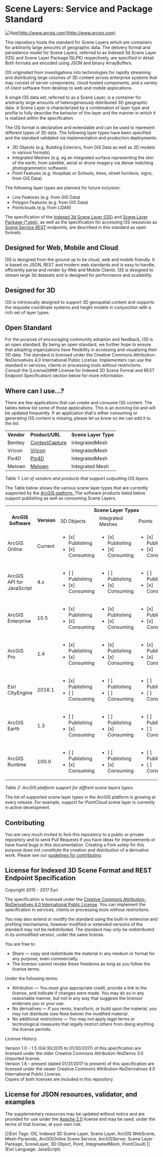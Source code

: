 Scene Layers: Service and Package Standard
===============================================

![App](./sceneLayers.jpg "Multiple Scene Layers in Web Scene Viewer")[http://www.arcgis.com](http://www.arcgis.com)

This repository hosts the standard for Scene Layers which are containers for arbitrarily large amounts of geographic data. The delivery format and persistence model for Scene Layers, referred to as Indexed 3d Scene Layer (I3S) and Scene Layer Package (SLPK) respectively, are specified in detail. Both formats are encoded using JSON and binary ArrayBuffers.

I3S originated from investigations into technologies for rapidly streaming and distributing large volumes of 3D content across enterprise systems that may consist of server components, cloud hosted components, and a variety of client software from desktop to web and mobile applications.  

A single I3S data set, referred to as a Scene Layer, is a container for arbitrarily large amounts of heterogeneously distributed 3D geographic data. A Scene Layer is characterized by a combination of layer type and profile to fully describe the behavior of the layer and the manner in which it is realized within the specification.

The I3S format is declarative and extendable and can be used to represent different types of 3D data.
The following layer types have been specified and the standard validated via implementation and production deployments:
- 3D Objects (e.g. Building Exteriors, from GIS Data as well as 3D models in various formats)
- Integrated Meshes (e.g. eg an integrated surface representing the skin of the earth, from satellite, aerial or drone imagery via dense matching photogrammetric software)
- Point Features (e.g. Hospitals or Schools, trees, street furniture, signs, from GIS Data)

The following layer types are planned for future inclusion:

- Line Features (e.g. from GIS Data)
- Polygon Features (e.g. from GIS Data)
- Pointclouds (e.g. from LiDAR)

The specification of the [Indexed 3d Scene Layer (I3S)](./format/Indexed%203d%20Scene%20Layer%20Format%20Specification.md) and [Scene Layer Package (\*.slpk)](./format/Indexed%203d%20Scene%20Layer%20Format%20Specification.md), as well as the specification for accessing I3S resources as [Scene Service REST](./service/SceneService.md) endpoints, are described in this standard as open formats.


## Designed for Web, Mobile and Cloud  

I3S is designed from the ground up to be cloud, web and mobile friendly. It is based on JSON, REST and modern web standards and is easy to handle, efficiently parse and render by Web and Mobile Clients. I3S is designed to stream large 3d datasets and is designed for performance and scalability.

## Designed for 3D
I3S is intrinsically designed to support 3D geospatial content and supports the requisite coordinate systems and height models in conjunction with a rich set of layer types.

## Open Standard

For the purpose of encouraging community adoption and feedback, I3S is an open standard. By being an open standard, we further hope to ensure that adopting organizations have flexibility in accessing and visualizing their 3D data. The standard is licensed under the Creative Commons Attribution-NoDerivatives 4.0 International Public License. Implementers can use the standard in services, clients or processing tools without restrictions. Consult the [License](### License for Indexed 3D Scene Format and REST Endpoint Specification) section below for more information.

## Where can I use...?

There are few applications that can create and consume I3S content. The tables below list some of those applications. This is an evolving list and will be updated frequently. If an application that's either consuming or generating I3S content is missing, please let us know so we can add it to the list.
<table>
 <tr>
  <td><strong>Vendor</strong></td>  
  <td><strong>Product/URL</strong></td>
  <td><strong>Scene Layer Type</strong></td>
 </tr>
 <tr>
  <td>Bentley</td>  
  <td><a href="https://www.bentley.com/en/products/brands/contextcapture">ContextCapture</a></td>  
  <td>IntegratedMesh</a></td>
 </tr>
 <tr>
  <td>Vricon</td>
  <td><a href="http://www.vricon.com">Vricon</a></td>
  <td>IntegratedMesh</td>
 </tr>
  <tr>
  <td>Pix4D</td>
  <td><a href="https://pix4d.com/">Pix4D</a></td>
  <td>IntegratedMesh</td>  
 </tr>
  <tr>
  <td>Melown</td>
  <td><a href="https://www.melown.com/">Melown</a></td>
  <td>Integrated Mesh</td>  
 </tr>
</table>
<p><em>Table 1: List of vendors and products that support outputting I3S layers.</em></p>

The Table below shows the various scene layer types that are currently supported by the <a href="http://server.arcgis.com/en/server/latest/publish-services/windows/scene-services.htm#">ArcGIS platform. </a> The software products listed below support publishing as well as consuming Scene Layers.  

<table>
  <tr>
    <th rowspan="2"><br>ArcGIS Software<br></th>
    <th rowspan="2"><br>Version</th>
    <th colspan="3">Scene Layer Types<br></th>    
  </tr>
  <tr>
    <td>3D Objects</td>
    <td>Integrated Meshes</td>
    <td>Points</td>
  </tr>
  <tr>
    <td>ArcGIS Online</td>
    <td>Current</td>
    <td><ul><li>[x] Publishing</li><li>[x] Consuming</li></ul></td>
    <td><ul><li>[x] Publishing</li><li>[x] Consuming</li></ul></td>
    <td><ul><li>[x] Publishing</li><li>[x] Consuming</li></ul></td>
  </tr>
  <tr>
    <td>ArcGIS API for JavaScript</td>
    <td>4.x</td>
    <td><ul><li>[ ] Publishing</li><li>[x] Consuming</li></ul></td>
    <td><ul><li>[ ] Publishing</li><li>[x] Consuming</li></ul></td>
    <td><ul><li>[ ] Publishing</li><li>[x] Consuming</li></ul></td>
  </tr>
  <tr>
    <td>ArcGIS Enterprise</td>
    <td>10.5</td>
    <td><ul><li>[x] Publishing</li><li>[x] Consuming</li></ul></td>
    <td><ul><li>[x] Publishing</li><li>[x] Consuming</li></ul></td>
    <td><ul><li>[x] Publishing</li><li>[x] Consuming</li></ul></td>
  </tr>
  <tr>
    <td>ArcGIS Pro</td>
    <td>1.4</td>
    <td><ul><li>[x] Publishing</li><li>[x] Consuming</li></ul></td>
    <td><ul><li>[x] Publishing</li><li>[x] Consuming</li></ul></td>
    <td><ul><li>[x] Publishing</li><li>[x] Consuming</li></ul></td>
  </tr>
  <tr>
    <td>Esri CityEngine</td>
    <td>2016.1</td>
    <td><ul><li>[x] Publishing</li><li>[ ] Consuming</li></ul></td>
    <td><ul><li>[ ] Publishing</li><li>[ ] Consuming</li></ul></td>
    <td><ul><li>[ ] Publishing</li><li>[ ] Consuming</li></ul></td>
  </tr>
  <tr>
    <td>ArcGIS Earth</td>
    <td>1.3</td>
    <td><ul><li>[ ] Publishing</li><li>[x] Consuming</li></ul></td>
    <td><ul><li>[ ] Publishing</li><li>[x] Consuming</li></ul></td>
    <td><ul><li>[ ] Publishing</li><li>[ ] Consuming</li></ul></td>
  </tr>
  <tr>
    <td>ArcGIS Runtime</td>
    <td>100.0</td>
    <td><ul><li>[ ] Publishing</li><li>[x] Consuming</li></ul></td>
    <td><ul><li>[ ] Publishing</li><li>[x] Consuming</li></ul></td>
    <td><ul><li>[ ] Publishing</li><li>[ ] Consuming</li></ul></td>
  </tr>
  </table>

<em>Table 2: ArcGIS platform support for diffrent scene layers types.</em>


The list of supported scene layer types in the ArcGIS platform is growing at every release. For example, support for <em>PointCloud</em> scene layer is currently in active development.

## Contributing

You are very much invited to fork this repository to a public or private repository and to send Pull Requests if you have ideas for improvements or have found bugs in this documentation. Creating a Fork solely for this purpose
does not constitute the creation and distribution of a derivative work. Please see our [guidelines for  contributing](https://github.com/esri/contributing).

## License for Indexed 3D Scene Format and REST Endpoint Specification

Copyright 2015 - 2017 Esri

The specification is licensed under the [Creative Commons Attribution-NoDerivatives 4.0 International Public License](https://creativecommons.org/licenses/by-nd/4.0/legalcode).
You can implement the specification in services, clients or processing tools without restrictions.

You may also extend or modify the standard using the built-in extension and profiling mechanisms, however modified or extended versions of the standard may not be redistributed. The standard may only be redistributed in its unmodified version, under the same license.

You are free to:

- Share — copy and redistribute the material in any medium or format for any purpose, even commercially.
- The licensor cannot revoke these freedoms as long as you follow the license terms.

Under the following terms:

- Attribution — You must give appropriate credit, provide a link to the license, and indicate if changes were made. You may do so in any reasonable manner, but not in any way that suggests the licensor endorses you or your use.
- No derivatives — If you remix, transform, or build upon the material, you may not distribute (see Note below) the modified material.
- No additional restrictions — You may not apply legal terms or technological measures that legally restrict others from doing anything the license permits.

License History:  

Version 1.0 – 1.5 (04/30/2015 to 01/30/2017) of this specification are licensed under the older Creative Commons Attribution-NoDerivs 3.0 Unported license.  
Version 1.6 – present (dated 01/31/2017 to present) of this specification are licensed under the newer Creative Commons Attribution-NoDerivatives 4.0 International Public License.  
Copies of both licenses are included in this repository.

## License for JSON resources, validator, and examples

The supplementary resources may be updated without notice and are provided for use under the [Apache 2.0](https://www.apache.org/licenses/LICENSE-2.0) license and may be used, under the terms of that license, at your own risk.

[](Esri Tags: I3S, Indexed 3D Scene Layer, Scene Layer, ArcGIS WebScene, Mesh-Pyramids, ArcGISOnline Scene Service, ArcGISServer, Scene Layer Package, SceneLayer, 3D Object, Point, IntegreatedMesh, PointCloud)
[](Esri Language: JavaScript)
